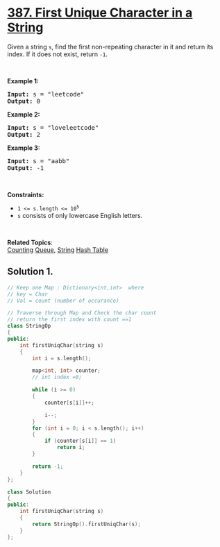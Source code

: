 
# [387. First Unique Character in a String](https://leetcode.com/problems/first-unique-character-in-a-string/)

<p>
Given a string <code>s</code>, find the first non-repeating character in it and return its index. If it does not exist, return <code>-1</code>.
</p>

<p>&nbsp;</p>
<p><strong>Example 1:</strong></p>

<pre><strong>Input:</strong> s = "leetcode"
<strong>Output:</strong> 0
</pre>

<p><strong>Example 2:</strong></p>

<pre><strong>Input:</strong> s = "loveleetcode"
<strong>Output:</strong> 2
</pre>

</pre>

<p><strong>Example 3:</strong></p>

<pre><strong>Input:</strong> s = "aabb"
<strong>Output:</strong> -1
</pre>

<p>&nbsp;</p>
<p><strong>Constraints:</strong></p>

<ul>
    <li><code>1 <= s.length <= 10<sup>5</sup></code></li>
    <li><code>s</code> consists of only lowercase English letters.</li>
</ul>

<p>&nbsp;</p>

**Related Topics**:  
[Counting](https://leetcode.com/tag/counting/)
[Queue](https://leetcode.com/tag/queue/),
[String](https://leetcode.com/tag/string/)
[Hash Table](https://leetcode.com/tag/hash-table/)

## Solution 1.

```cpp
// Keep one Map : Dictionary<int,int>  where
// key = Char
// Val = count (number of occurance)

// Traverse through Map and Check the char count
// return the first index with count ==1
class StringOp
{
public:
    int firstUniqChar(string s)
    {
        int i = s.length();

        map<int, int> counter;
        // int index =0;

        while (i >= 0)
        {
            counter[s[i]]++;

            i--;
        }
        for (int i = 0; i < s.length(); i++)
        {
            if (counter[s[i]] == 1)
                return i;
        }

        return -1;
    }
};

class Solution
{
public:
    int firstUniqChar(string s)
    {
        return StringOp().firstUniqChar(s);
    }
};
```